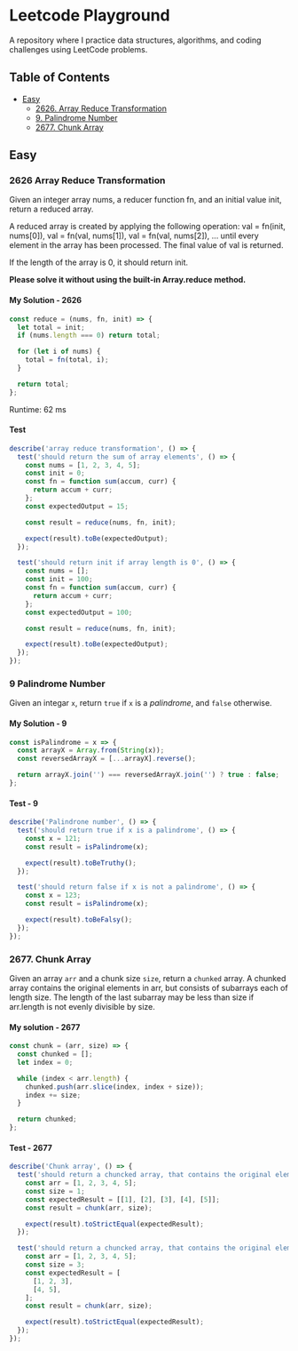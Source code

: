 # Leetcode Playground

A repository where I practice data structures, algorithms, and coding challenges using LeetCode problems.

## Table of Contents

- [Easy](#easy)
  - [2626. Array Reduce Transformation](#2626-array-reduce-transformation)
  - [9. Palindrome Number](#9-palindrome-number)
  - [2677. Chunk Array](#2677-chunk-array)

## Easy

### 2626 Array Reduce Transformation

Given an integer array nums, a reducer function fn, and an initial value init, return a reduced array.

A reduced array is created by applying the following operation: val = fn(init, nums[0]), val = fn(val, nums[1]), val = fn(val, nums[2]), ... until every element in the array has been processed. The final value of val is returned.

If the length of the array is 0, it should return init.

**Please solve it without using the built-in Array.reduce method.**

#### My Solution - 2626

```JavaScript
const reduce = (nums, fn, init) => {
  let total = init;
  if (nums.length === 0) return total;

  for (let i of nums) {
    total = fn(total, i);
  }

  return total;
};
```

Runtime: 62 ms

#### Test

```JavaScript
describe('array reduce transformation', () => {
  test('should return the sum of array elements', () => {
    const nums = [1, 2, 3, 4, 5];
    const init = 0;
    const fn = function sum(accum, curr) {
      return accum + curr;
    };
    const expectedOutput = 15;

    const result = reduce(nums, fn, init);

    expect(result).toBe(expectedOutput);
  });

  test('should return init if array length is 0', () => {
    const nums = [];
    const init = 100;
    const fn = function sum(accum, curr) {
      return accum + curr;
    };
    const expectedOutput = 100;

    const result = reduce(nums, fn, init);

    expect(result).toBe(expectedOutput);
  });
});
```

### 9 Palindrome Number

Given an integar `x`, return `true` if `x` is a _palindrome_, and `false` otherwise.

#### My Solution - 9

```JavaScript
const isPalindrome = x => {
  const arrayX = Array.from(String(x));
  const reversedArrayX = [...arrayX].reverse();

  return arrayX.join('') === reversedArrayX.join('') ? true : false;
};
```

#### Test - 9

```JavaScript
describe('Palindrone number', () => {
  test('should return true if x is a palindrome', () => {
    const x = 121;
    const result = isPalindrome(x);

    expect(result).toBeTruthy();
  });

  test('should return false if x is not a palindrome', () => {
    const x = 123;
    const result = isPalindrome(x);

    expect(result).toBeFalsy();
  });
});
```

### 2677. Chunk Array

Given an array `arr` and a chunk size `size`, return a `chunked` array. A chunked array contains the original elements in arr, but consists of subarrays each of length size. The length of the last subarray may be less than size if arr.length is not evenly divisible by size.

#### My solution - 2677

```JavaScript
const chunk = (arr, size) => {
  const chunked = [];
  let index = 0;

  while (index < arr.length) {
    chunked.push(arr.slice(index, index + size));
    index += size;
  }

  return chunked;
};
```

#### Test - 2677

```JavaScript
describe('Chunk array', () => {
  test('should return a chuncked array, that contains the original elements in the array, but consists of subarrays at the length of size', () => {
    const arr = [1, 2, 3, 4, 5];
    const size = 1;
    const expectedResult = [[1], [2], [3], [4], [5]];
    const result = chunk(arr, size);

    expect(result).toStrictEqual(expectedResult);
  });

  test('should return a chuncked array, that contains the original elements in the array, but consists of subarrays at the length of size', () => {
    const arr = [1, 2, 3, 4, 5];
    const size = 3;
    const expectedResult = [
      [1, 2, 3],
      [4, 5],
    ];
    const result = chunk(arr, size);

    expect(result).toStrictEqual(expectedResult);
  });
});
```
